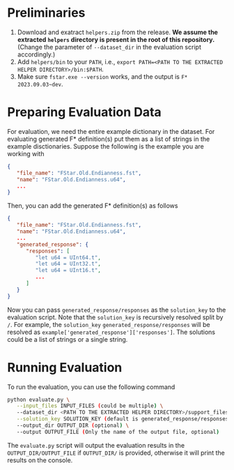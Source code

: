 <!-- This repo is mainly about tools
that allow one to collect data sets from F\* builds,
notably from checked files.

To run:
 1. Build F\* with the `--record_options` flag.
    This tells F\* to record the options it used to check each definition
    in the checked file. This allows `fstar_insights` to preserve this in
    the data set.

    Typically, if you're building F\* itself, this would be `OTHERFLAGS='--record_options' make -jN`

 2. Make sure you have done `eval $(opam env)` and set the `FSTAR_HOME` environment variable.

 3. `make -C fstar_insights`

 4. `./ingest.py .../path/to/FStar` (or `./ingest.py .../path/to/everest`)


After all that, you can run `make harness-checked.json`
as a sanity check to see if the harness can verify extracted proofs.

This repo also provides `fstar_harness.py`, which is a harness to run F\*
against sample proofs collected from the dataset. -->

# Preliminaries

1. Download and exatract `helpers.zip` from the release. **We assume the extracted `helpers` directory is present in the root of this repository.** (Change the parameter of `--dataset_dir` in the evaluation script accordingly.)
2. Add `helpers/bin` to your `PATH`, i.e., `export PATH=<PATH TO THE EXTRACTED HELPER DIRECTORY>/bin:$PATH`.
3. Make sure `fstar.exe --version` works, and the output is `F* 2023.09.03~dev`.

# Preparing Evaluation Data
For evaluation, we need the entire example dictionary in the dataset. For evaluating generated F* definition(s) put them as a list of strings in the example disctionaries. 
Suppose the following is the example you are working with
```json
{
   "file_name": "FStar.Old.Endianness.fst",
   "name": "FStar.Old.Endianness.u64",
   ...
}
```
Then, you can add the generated F* definition(s) as follows
```json
{
   "file_name": "FStar.Old.Endianness.fst",
   "name": "FStar.Old.Endianness.u64",
   ...
   "generated_response": {
      "responses": [
         "let u64 = UInt64.t",
         "let u64 = UInt32.t",
         "let u64 = UInt16.t",
         ...
      ]
   }
}
```
Now you can pass `generated_response/responses` as the `solution_key` to the evaluation script. Note that the `solution_key` is recursively resolved split by `/`. For example, the `solution_key` `generated_response/responses` will be resolved as `example['generated_response']['responses']`. The solutions could be a list of strings or a single string.


# Running Evaluation
To run the evaluation, you can use the following command
```bash
python evaluate.py \
   --input_files INPUT_FILES (could be multiple) \
   --dataset_dir <PATH TO THE EXTRACTED HELPER DIRECTORY>/support_files \
   --solution_key SOLUTION_KEY (default is generated_response/responses) \
   --output_dir OUTPUT_DIR (optional) \
   --output OUTPUT_FILE (Only the name of the output file, optional)
```
The `evaluate.py` script will output the evaluation results in the `OUTPUT_DIR/OUTPUT_FILE` if `OUTPUT_DIR/` is provided, otherwise it will print the results on the console.